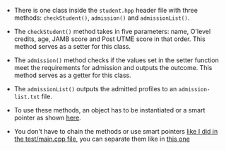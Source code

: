 * There is one class inside the `student.hpp` header file with three methods: `checkStudent()`, `admission()` and `admissionList()`.

* The `checkStudent()` method takes in five parameters: name, O'level credits, age, JAMB score and Post UTME score in that order. This method serves as a setter for this class.

* The `admission()` method checks if the values set in the setter function meet the requirements for admission and outputs the outcome. This method serves as a getter for this class.

* The `admissionList()` outputs the admitted profiles to an `admission-list.txt` file.

* To use these methods, an object has to be instantiated or a smart pointer as shown [here](https://github.com/lil-brumski/Student_Database/blob/main/test%2Fmain.cpp).

* You don't have to chain the methods or use smart pointers [like I did in the test/main.cpp file](https://github.com/lil-brumski/Student_Database/blob/main/test%2Fmain.cpp), you can separate them like in [this one](https://github.com/lil-brumski/Student_Database/blob/main/test%2Ftest2.cpp)